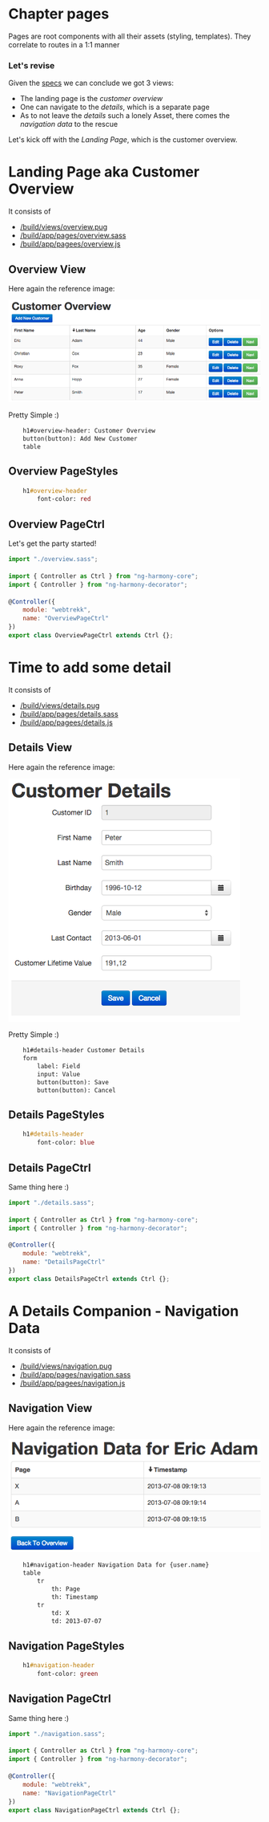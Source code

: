 # Chapter pages

Pages are root components with all their assets (styling, templates).
They correlate to routes in a 1:1 manner

### Let's revise

Given the [specs](/README.md) we can conclude we got 3 views:
* The landing page is the _customer overview_
* One can navigate to the _details_, which is a separate page
* As to not leave the _details_ such a lonely Asset, there comes the _navigation data_ to the rescue

Let's kick off with the _Landing Page_, which is the customer overview.

# Landing Page aka Customer Overview

It consists of
* [/build/views/overview.pug](#Overview-View "save:")
* [/build/app/pages/overview.sass](#Overview-PageStyles "save:")
* [/build/app/pagees/overview.js](#Overview-PageCtrl "save:")

## Overview View

Here again the reference image:

![customer overview](/assets/docs/overview.png)

Pretty Simple :)

```pug
	h1#overview-header: Customer Overview
	button(button): Add New Customer
	table
```

## Overview PageStyles

```sass
	h1#overview-header
		font-color: red
```

## Overview PageCtrl

Let's get the party started!

```js
import "./overview.sass";

import { Controller as Ctrl } from "ng-harmony-core";
import { Controller } from "ng-harmony-decorator";

@Controller({
	module: "webtrekk",
	name: "OverviewPageCtrl"
})
export class OverviewPageCtrl extends Ctrl {};
```

# Time to add some detail

It consists of
* [/build/views/details.pug](#Details-View "save:")
* [/build/app/pages/details.sass](#Details-PageStyles "save:")
* [/build/app/pagees/details.js](#Details-PageCtrl "save:")

## Details View

Here again the reference image:

![customer overview](/assets/docs/details.png)

Pretty Simple :)

```pug
	h1#details-header Customer Details
	form
		label: Field
		input: Value
		button(button): Save
		button(button): Cancel
```

## Details PageStyles

```sass
	h1#details-header
		font-color: blue
```

## Details PageCtrl

Same thing here :)

```js
import "./details.sass";

import { Controller as Ctrl } from "ng-harmony-core";
import { Controller } from "ng-harmony-decorator";

@Controller({
	module: "webtrekk",
	name: "DetailsPageCtrl"
})
export class DetailsPageCtrl extends Ctrl {};
```

# A Details Companion - Navigation Data

It consists of
* [/build/views/navigation.pug](#Navigation-View "save:")
* [/build/app/pages/navigation.sass](#Navigation-PageStyles "save:")
* [/build/app/pagees/navigation.js](#Navigation-PageCtrl "save:")

## Navigation View

Here again the reference image:

![customer overview](/assets/docs/navigation.png)

```pug
	h1#navigation-header Navigation Data for {user.name}
	table
		tr
			th: Page
			th: Timestamp
		tr
			td: X
			td: 2013-07-07
```

## Navigation PageStyles

```sass
	h1#navigation-header
		font-color: green
```

## Navigation PageCtrl

Same thing here :)

```js
import "./navigation.sass";

import { Controller as Ctrl } from "ng-harmony-core";
import { Controller } from "ng-harmony-decorator";

@Controller({
	module: "webtrekk",
	name: "NavigationPageCtrl"
})
export class NavigationPageCtrl extends Ctrl {};
```

